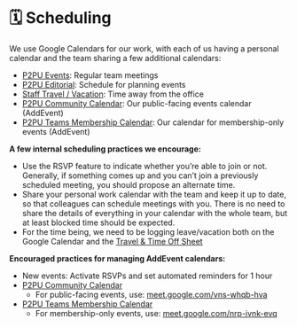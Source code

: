 # 🗓️  Scheduling

We use Google Calendars for our work, with each of us having a personal calendar and the team sharing a few additional calendars:

* [P2PU Events](https://calendar.google.com/calendar/ical/p2pu.org\_47c0loete7js50kbc38skgbhl0%40group.calendar.google.com/public/basic.ics): Regular team meetings
* [P2PU Editorial](https://calendar.google.com/calendar/b/1?cid=cDJwdS5vcmdfZGk0dDc1cWd1dWxkdGVsMDZjZWlycTlwZXNAZ3JvdXAuY2FsZW5kYXIuZ29vZ2xlLmNvbQ): Schedule for planning events
* [Staff Travel / Vacation](https://calendar.google.com/calendar/embed?src=p2pu.org\_7u0rfb1q3n6thnu8ulk78sp8ns%40group.calendar.google.com\&ctz=America%2FNew\_York): Time away from the office
* [P2PU Community Calendar](https://www.addevent.com/calendar/Bn389115): Our public-facing events calendar (AddEvent)&#x20;
* [P2PU Teams Membership Calendar](https://www.addevent.com/calendar/DN392766): Our calendar for membership-only events (AddEvent)

**A few internal scheduling practices we encourage:**

* Use the RSVP feature to indicate whether you’re able to join or not. Generally, if something comes up and you can’t join a previously scheduled meeting, you should propose an alternate time.
* Share your personal work calendar with the team and keep it up to date, so that colleagues can schedule meetings with you. There is no need to share the details of everything in your calendar with the whole team, but at least blocked time should be expected.
* For the time being, we need to be logging leave/vacation both on the Google Calendar and the [Travel & Time Off Sheet](https://docs.google.com/spreadsheets/d/1h31oT-FJ9Rv76HU4u1I303oPm1xp9erDcwy15BWQjSg/edit#gid=0)

**Encouraged practices for managing AddEvent calendars:**

* New events: Activate RSVPs and set automated reminders for 1 hour
* [P2PU Community Calendar](https://www.addevent.com/calendar/Bn389115)
  * For public-facing events, use: [meet.google.com/vns-whqb-hva](http://meet.google.com/vns-whqb-hva)
* [P2PU Teams Membership Calendar](https://www.addevent.com/calendar/DN392766)
  * For membership-only events, use: [meet.google.com/nrp-ivnk-evq](https://meet.google.com/nrp-ivnk-evq)


